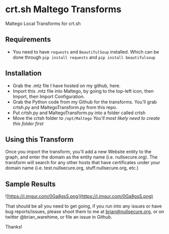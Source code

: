 # crt.sh Maltego Transforms
Maltego Local Transforms for crt.sh

## Requirements
- You need to have `requests` and `BeautifulSoup` installed. Which can be done through `pip install requests` and `pip install beautifulsoup`

## Installation
- Grab the .mtz file I have hosted on my github, here.
- Import this .mtz file into Maltego, by going to the top-left icon, then Import, then Import Configuration.
- Grab the Python code from my Github for the transforms. You'll grab crtsh.py and MaltegoTransform.py from this repo.
- Put crtsh.py and MaltegoTransform.py into a folder called crtsh
- Move the crtsh folder to `/opt/Maltego` *You'll most likely need to create this folder first*

## Using this Transform
Once you import the transform, you'll add a new Website entity to the graph, and enter the domain as the entity name (i.e. nullsecure.org). The transform will search for any other hosts that have certificates under your domain name (i.e. test.nullsecure.org, stuff.nullsecure.org, etc.)

## Sample Results

![https://i.imgur.com/0Ga8gsS.png](https://i.imgur.com/0Ga8gsS.png)

That should be all you need to get going, if you run into any issues or have bug reports/issues, please shoot them to me at brian@nullsecure.org, or on twitter @brian_warehime, or file an issue in Github.

Thanks!
